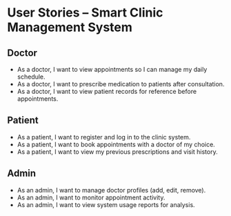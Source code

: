# User Stories – Smart Clinic Management System

## Doctor
- As a doctor, I want to view appointments so I can manage my daily schedule.
- As a doctor, I want to prescribe medication to patients after consultation.
- As a doctor, I want to view patient records for reference before appointments.

## Patient
- As a patient, I want to register and log in to the clinic system.
- As a patient, I want to book appointments with a doctor of my choice.
- As a patient, I want to view my previous prescriptions and visit history.

## Admin
- As an admin, I want to manage doctor profiles (add, edit, remove).
- As an admin, I want to monitor appointment activity.
- As an admin, I want to view system usage reports for analysis.
